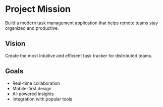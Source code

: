 # Project Mission
Build a modern task management application that helps remote teams stay organized and productive.

## Vision
Create the most intuitive and efficient task tracker for distributed teams.

## Goals
- Real-time collaboration
- Mobile-first design
- AI-powered insights
- Integration with popular tools
